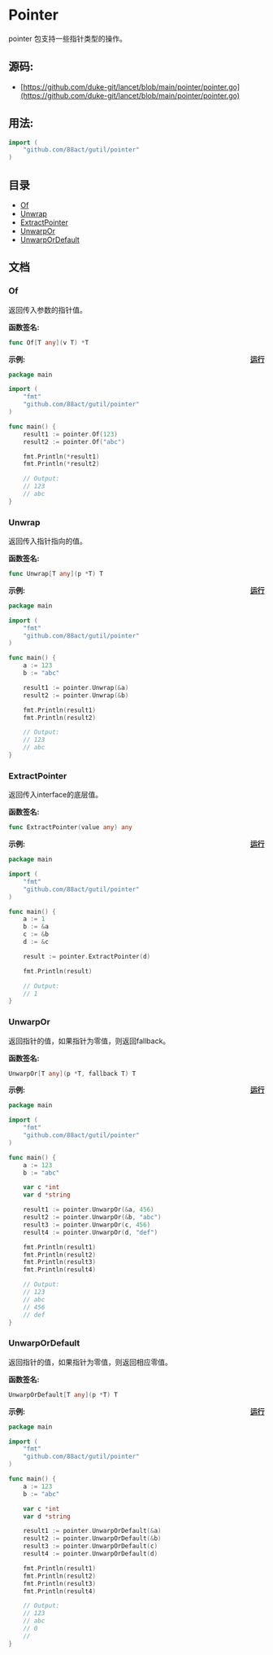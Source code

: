 # Pointer

pointer 包支持一些指针类型的操作。

<div STYLE="page-break-after: always;"></div>

## 源码:

-   [https://github.com/duke-git/lancet/blob/main/pointer/pointer.go](https://github.com/duke-git/lancet/blob/main/pointer/pointer.go)

<div STYLE="page-break-after: always;"></div>

## 用法:

```go
import (
    "github.com/88act/gutil/pointer"
)
```

<div STYLE="page-break-after: always;"></div>

## 目录

-   [Of](#Of)
-   [Unwrap](#Unwrap)
-   [ExtractPointer](#ExtractPointer)
-   [UnwarpOr](#UnwarpOr)
-   [UnwarpOrDefault](#UnwarpOrDefault)

<div STYLE="page-break-after: always;"></div>

## 文档

### <span id="Of">Of</span>

<p>返回传入参数的指针值。</p>

<b>函数签名:</b>

```go
func Of[T any](v T) *T
```

<b>示例:<span style="float:right;display:inline-block;">[运行](https://go.dev/play/p/HFd70x4DrMj)</span></b>

```go
package main

import (
    "fmt"
    "github.com/88act/gutil/pointer"
)

func main() {
    result1 := pointer.Of(123)
    result2 := pointer.Of("abc")

    fmt.Println(*result1)
    fmt.Println(*result2)

    // Output:
    // 123
    // abc
}
```

### <span id="Unwrap">Unwrap</span>

<p>返回传入指针指向的值。</p>

<b>函数签名:</b>

```go
func Unwrap[T any](p *T) T
```

<b>示例:<span style="float:right;display:inline-block;">[运行](https://go.dev/play/p/cgeu3g7cjWb)</span></b>

```go
package main

import (
    "fmt"
    "github.com/88act/gutil/pointer"
)

func main() {
    a := 123
    b := "abc"

    result1 := pointer.Unwrap(&a)
    result2 := pointer.Unwrap(&b)

    fmt.Println(result1)
    fmt.Println(result2)

    // Output:
    // 123
    // abc
}
```

### <span id="ExtractPointer">ExtractPointer</span>

<p>返回传入interface的底层值。</p>

<b>函数签名:</b>

```go
func ExtractPointer(value any) any
```

<b>示例:<span style="float:right;display:inline-block;">[运行](https://go.dev/play/p/D7HFjeWU2ZP)</span></b>

```go
package main

import (
    "fmt"
    "github.com/88act/gutil/pointer"
)

func main() {
    a := 1
    b := &a
    c := &b
    d := &c

    result := pointer.ExtractPointer(d)

    fmt.Println(result)

    // Output:
    // 1
}
```

### <span id="UnwarpOr">UnwarpOr</span>

<p>返回指针的值，如果指针为零值，则返回fallback。</p>

<b>函数签名:</b>

```go
UnwarpOr[T any](p *T, fallback T) T
```

<b>示例:<span style="float:right;display:inline-block;">[运行](https://go.dev/play/p/mmNaLC38W8C)</span></b>

```go
package main

import (
    "fmt"
    "github.com/88act/gutil/pointer"
)

func main() {
	a := 123
	b := "abc"

	var c *int
	var d *string

	result1 := pointer.UnwarpOr(&a, 456)
	result2 := pointer.UnwarpOr(&b, "abc")
	result3 := pointer.UnwarpOr(c, 456)
	result4 := pointer.UnwarpOr(d, "def")

	fmt.Println(result1)
	fmt.Println(result2)
	fmt.Println(result3)
	fmt.Println(result4)

	// Output:
	// 123
	// abc
	// 456
	// def
}
```

### <span id="UnwarpOrDefault">UnwarpOrDefault</span>

<p>返回指针的值，如果指针为零值，则返回相应零值。</p>

<b>函数签名:</b>

```go
UnwarpOrDefault[T any](p *T) T
```

<b>示例:<span style="float:right;display:inline-block;">[运行](https://go.dev/play/p/ZnGIHf8_o4E)</span></b>

```go
package main

import (
    "fmt"
    "github.com/88act/gutil/pointer"
)

func main() {
	a := 123
	b := "abc"

	var c *int
	var d *string

	result1 := pointer.UnwarpOrDefault(&a)
	result2 := pointer.UnwarpOrDefault(&b)
	result3 := pointer.UnwarpOrDefault(c)
	result4 := pointer.UnwarpOrDefault(d)

	fmt.Println(result1)
	fmt.Println(result2)
	fmt.Println(result3)
	fmt.Println(result4)

	// Output:
	// 123
	// abc
	// 0
	//
}
```
